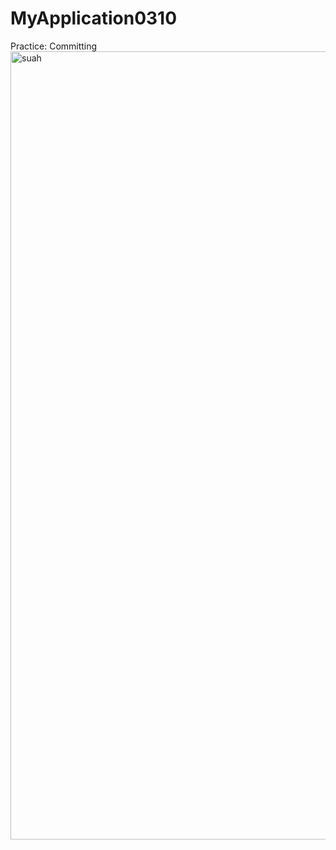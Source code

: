 # MyApplication0310
Practice: Committing
<img width="1261" alt="suah" src="https://user-images.githubusercontent.com/79993772/110767160-49851e00-8299-11eb-90a8-b2560ab727ce.png">
